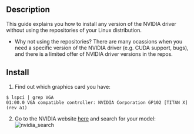 Description
-----------

This guide explains you how to install any version of the NVIDIA driver without using the repositories of your Linux distribution. 

* Why not using the repositories? There are many ocassions when you need a specific version of the NVIDIA driver (e.g. CUDA support, bugs), and there is a limited offer of NVIDIA driver versions in the repos.

Install
-------

1. Find out which graphics card you have:
  ```
  $ lspci | grep VGA
  01:00.0 VGA compatible controller: NVIDIA Corporation GP102 [TITAN X] (rev a1)
  ```

2. Go to the NVIDIA website [here](https://www.nvidia.com/Download/Find.aspx) and search for your model:
 ![nvidia_search](https://user-images.githubusercontent.com/3996630/189359318-debc0b8a-7060-4c7d-a8b5-978ee308a218.png)
